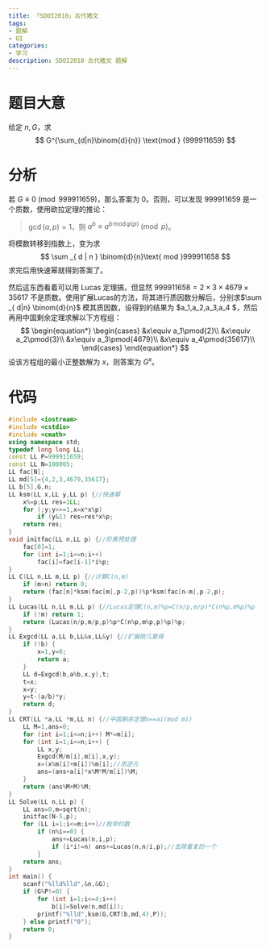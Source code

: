 ```yaml
---
title: 「SDOI2010」古代猪文
tags:
- 题解
- OI
categories:
- 学习
description: SDOI2010 古代猪文 题解
---
```


# 题目大意

给定 $n, G$，求
$$
G^{\sum_{d|n}\binom{d}{n}} \text{mod } {999911659}
$$

# 分析

若 $G\equiv0\pmod {999911659}$，那么答案为 $0$。否则，可以发现 $999911659$ 是一个质数，使用欧拉定理的推论：

> $\mathrm{gcd}\,(a,p)=1$，则 $a ^ b \equiv a^{b\,\text{mod}\,\varphi(p) } \pmod{p}$。

将模数转移到指数上，变为求
$$
 \sum _{ d | n } \binom{d}{n}\text{ mod }999911658
$$
求完后用快速幂就得到答案了。

然后这东西看着可以用 Lucas 定理搞，但显然 $999911658 = 2\times3\times4679\times35617$ 不是质数。使用扩展Lucas的方法，将其进行质因数分解后，分别求$\sum _{ d|n} \binom{d}{n}$ 模其质因数，设得到的结果为 $a_1,a_2,a_3,a_4 $，然后再用中国剩余定理求解以下方程组：
$$
\begin{equation*}
\begin{cases}
&x\equiv a_1\pmod{2}\\
&x\equiv a_2\pmod{3}\\
&x\equiv a_3\pmod{4679}\\
&x\equiv a_4\pmod{35617}\\
\end{cases}
\end{equation*}
$$
设该方程组的最小正整数解为 $x$，则答案为 $G^x$。

# 代码

```cpp
#include <iostream>
#include <cstdio>
#include <cmath>
using namespace std;
typedef long long LL;
const LL P=999911659;
const LL N=100005;
LL fac[N];
LL md[5]={4,2,3,4679,35617};
LL b[5],G,n;
LL ksm(LL x,LL y,LL p) {//快速幂 
	x%=p;LL res=1LL;
	for (;y;y>>=1,x=x*x%p)
		if (y&1) res=res*x%p;
	return res;
}
void initfac(LL n,LL p) {//阶乘预处理 
	fac[0]=1;
	for (int i=1;i<=n;i++)
		fac[i]=fac[i-1]*i%p;
}
LL C(LL n,LL m,LL p) {//计算C(n,m)
	if (m>n) return 0;
	return (fac[n]*ksm(fac[m],p-2,p))%p*ksm(fac[n-m],p-2,p);
}
LL Lucas(LL n,LL m,LL p) {//Lucas定理C(n,m)%p=C(n/p,m/p)*C(n%p,m%p)%p
	if (!m) return 1;
	return (Lucas(n/p,m/p,p)%p*C(n%p,m%p,p)%p)%p;
}
LL Exgcd(LL a,LL b,LL&x,LL&y) {//扩展欧几里得 
	if (!b) {
		x=1,y=0;
		return a;
	}
	LL d=Exgcd(b,a%b,x,y),t;
	t=x;
	x=y;
	y=t-(a/b)*y;
	return d;
}
LL CRT(LL *a,LL *m,LL n) {//中国剩余定理x==ai(mod mi)
	LL M=1,ans=0;
	for (int i=1;i<=n;i++) M*=m[i];
	for (int i=1;i<=n;i++) {
		LL x,y;
		Exgcd(M/m[i],m[i],x,y);
		x=(x%m[i]+m[i])%m[i];//求逆元 
		ans=(ans+a[i]*x%M*M/m[i])%M;
	}
	return (ans%M+M)%M;
}
LL Solve(LL n,LL p) {
	LL ans=0,m=sqrt(n);
	initfac(N-5,p);
	for (LL i=1;i<=m;i++)//枚举约数 
		if (n%i==0) {
			ans+=Lucas(n,i,p);
			if (i*i!=n) ans+=Lucas(n,n/i,p);//去除重复的一个 
		}
	return ans;
}
int main() {
	scanf("%lld%lld",&n,&G);
	if (G%P!=0) {
		for (int i=1;i<=4;i++)
			b[i]=Solve(n,md[i]);
		printf("%lld",ksm(G,CRT(b,md,4),P));
	} else printf("0");
    return 0;
}
```

